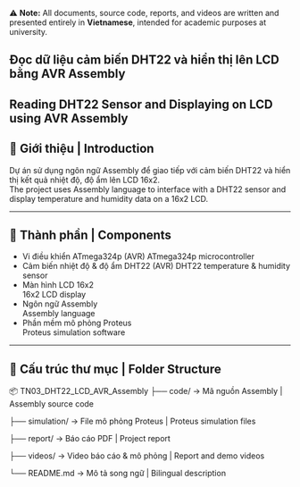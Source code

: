 ⚠️ **Note:** All documents, source code, reports, and videos are written and presented entirely in **Vietnamese**, intended for academic purposes at university. 

## Đọc dữ liệu cảm biến DHT22 và hiển thị lên LCD bằng AVR Assembly  
## Reading DHT22 Sensor and Displaying on LCD using AVR Assembly

## 🧠 Giới thiệu | Introduction

Dự án sử dụng ngôn ngữ Assembly để giao tiếp với cảm biến DHT22 và hiển thị kết quả nhiệt độ, độ ẩm lên LCD 16x2.  
The project uses Assembly language to interface with a DHT22 sensor and display temperature and humidity data on a 16x2 LCD.

---


## 🧰 Thành phần | Components

- Vi điều khiển ATmega324p (AVR)
  ATmega324p microcontroller 
- Cảm biến nhiệt độ & độ ẩm DHT22  (AVR)
  DHT22 temperature & humidity sensor  
- Màn hình LCD 16x2  
  16x2 LCD display
- Ngôn ngữ Assembly  
  Assembly language  
- Phần mềm mô phỏng Proteus  
  Proteus simulation software  
---

## 📁 Cấu trúc thư mục | Folder Structure
📦 TN03_DHT22_LCD_AVR_Assembly
├── code/ → Mã nguồn Assembly | Assembly source code

├── simulation/ → File mô phỏng Proteus | Proteus simulation files

├── report/ → Báo cáo PDF | Project report

├── videos/ → Video báo cáo & mô phỏng | Report and demo videos

└── README.md → Mô tả song ngữ | Bilingual description

